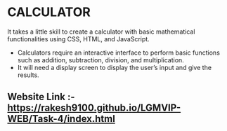 # CALCULATOR

It takes a little skill to create a calculator with basic mathematical functionalities using CSS, HTML, and JavaScript.

- Calculators require an interactive interface to perform basic functions such as addition, subtraction, division, and multiplication.
- It will need a display screen to display the user’s input and give the results.

## Website Link :- <https://rakesh9100.github.io/LGMVIP-WEB/Task-4/index.html>
